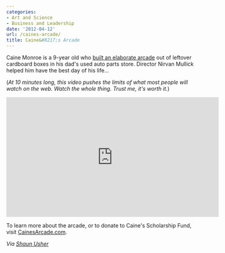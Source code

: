 ```yaml
---
categories:
- Art and Science
- Business and Leadership
date: '2012-04-12'
url: /caines-arcade/
title: Caine&#8217;s Arcade
---
```


Caine Monroe is a 9-year old who <a href="http://vimeo.com/40000072">built an elaborate arcade</a> out of leftover cardboard boxes in his dad's used auto parts store. Director Nirvan Mullick helped him have the best day of his life...

(<em>At 10 minutes long, this video pushes the limits of what most people will watch on the web. Watch the whole thing. Trust me, it's worth it.</em>)

<iframe class="alignc" src="https://player.vimeo.com/video/40000072" width="560" height="315" frameborder="0" webkitAllowFullScreen mozallowfullscreen allowFullScreen></iframe>

To learn more about the arcade, or to donate to Caine's Scholarship Fund, visit <a href="http://cainesarcade.com/">CainesArcade.com</a>.

<em>Via <a href="https://twitter.com/lettersofnote">Shaun Usher</a></em>